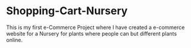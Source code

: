 # Shopping-Cart-Nursery
This is my first e-Commerce Project where I have created a e-commerce website for a Nursery for plants where people can but different plants online.
